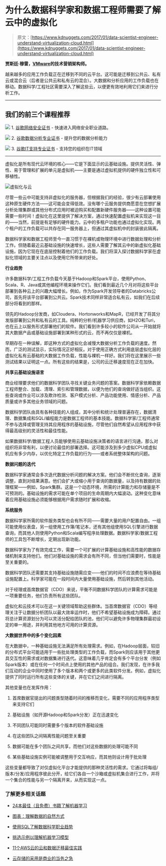 # 为什么数据科学家和数据工程师需要了解云中的虚拟化

> 原文：[https://www.kdnuggets.com/2017/01/data-scientist-engineer-understand-virtualization-cloud.html](https://www.kdnuggets.com/2017/01/data-scientist-engineer-understand-virtualization-cloud.html)

**贾斯廷·穆雷，[VMware](http://www.vmware.com/)的技术营销架构师。**

越来越多的应用工作负载正在迁移到不同的云平台。这可能是迁移到公共云、私有云或混合云（后者是公共云和私有云的混合）。大数据和分析应用的工作负载也在移动。数据科学/工程社区需要深入了解这些云，以便更有效地利用它们来进行分析工作。

* * *

## 我们的前三个课程推荐

![](../Images/0244c01ba9267c002ef39d4907e0b8fb.png) 1\. [谷歌网络安全证书](https://www.kdnuggets.com/google-cybersecurity) - 快速进入网络安全职业道路。

![](../Images/e225c49c3c91745821c8c0368bf04711.png) 2\. [谷歌数据分析专业证书](https://www.kdnuggets.com/google-data-analytics) - 提升您的数据分析能力

![](../Images/0244c01ba9267c002ef39d4907e0b8fb.png) 3\. [谷歌IT支持专业证书](https://www.kdnuggets.com/google-itsupport) - 支持您的组织在IT领域

* * *

虚拟化是所有现代云环境的核心——它是下面显示的云基础设施。提供灵活性、弹性、易于管理和扩展的单元是虚拟机——主要是通过虚拟机提供的硬件独立性和可移植性。

![虚拟化与云](../Images/996cc2e716a5d1edcec6b4a98b46e936.png)

尽管一些云中可能支持非虚拟化的服务器，但根据我们的经验，很少有云部署使用这种原生硬件方法——这可能会变得低效。没有哪个云服务提供商愿意在您想扩展分析处理集群或其他分布式应用时被迫购买和配置新硬件服务器——这种设置可能需要一些时间！虚拟化在这里提供了解决方案，通过快速配置虚拟机来实现这一目的——当然，前提是有足够的硬件能力。云中的多租户功能也通过虚拟化实现。两个租户的工作负载可以共存在同一服务器上，但通过其虚拟机中的封装彼此隔离。

数据科学家和数据工程师至今一直习惯于在裸机或物理环境中进行数据处理和分析工作。但随着最近云基础设施的快速增长，这些人需要了解其云中的新虚拟化基础设施，因为它现在在底层控制着他们的工作负载。我们将深入探讨数据科学家在虚拟化领域的主要关注点以及使用它所带来的好处。

**行业趋势**

许多数据科学/工程工作负载今天基于Hadoop和Spark平台，使用Python、Scala、R、Java或其他编程环境来操作它们。我们看到最近几个月对将这些平台部署到各种云上的兴趣大幅增长。例如，作为Spark开发领导者的Databricks公司，首先将该平台部署到公共云。Spark技术同样非常适合私有云，如我们在后续部分将看到的那样。

领先的Hadoop分发商，如Cloudera、Hortonworks和MapR，已经开发了将其分发版部署到公共和私有云的工具。纯粹的分析/机器学习供应商，如H2O和Turi，也在云上以服务形式部署他们的软件。我们看到许多较小的软件公司从一开始就将其大数据产品或基础设施部署到某种形式的云，而不再仅仅是裸机。

早期存在一种误解，即这种方式的虚拟化会减慢大数据分析工作负载的速度。然而，广泛的测试显示，实际情况正好相反。对于使用正确方式利用底层虚拟化层的虚拟化私有云基础的大数据工作负载，性能与裸机一样好。我们将在这里展示一些测试结果以证明这一点。所有这些的结果是，公司的云迁移速度现在正在加快。

**共享云基础设施语言**

商业经理要求他们的数据科学团队寻找关键业务问题的答案。数据科学家依赖数据工程师整合、加载、清理、索引和管理数据，以便为他们的查询做好适当组织。这些查询或作业可以涉及欺诈检测、客户模式分析、产品功能使用、情感分析、产品质量或许多其他业务领域的问题。

数据科学团队由具有各种技能的人组成，其中分析和统计处理普遍存在，数据清理、数据集成和SQL/编程能力是数据工程师的基本技能。数据科学家/工程师通常不参与选择或管理支持其应用程序的基础设施，尽管他们自然希望从应用程序中获得最高级别的灵活性和最佳性能。

如果数据科学/数据工程人员能够使用云基础设施决策者的语言进行沟通，那么对组织将非常有利，以便讨论最佳的部署选择。这可能涉及到多少虚拟CPU或虚拟机应有多少内存，以优化特定工作负载的行为——或者系统整体架构的问题。

**数据问题的迭代**

数据科学家通常会多次迭代数据分析问题的解决方案。他们会不断优化查询，逐渐调整，直到对结果满意。他们会扩大或缩小用于查询的数据量，以及持有数据的处理框架——例如，Spark集群。这是一个动态环境，所需的计算能力和存储量是不可预测的。基础设施的需求可能在单个项目的生命周期内大幅波动。这种变化意味着应用基础设施必须能够根据用户需求随时扩展和收缩。

**系统服务**

数据科学家所需的软件服务类型也会有所不同——需要大量的用户配置自由。一组可能使用仪表盘，另一组使用工作簿/笔记本，还有其他组使用SQL引擎进行数据查询，而其他人则使用Python和Scala编写程序处理数据。数据科学家/数据工程师的工具包不断增长，定期出现新功能。

数据科学家为了有效完成工作，需要一个可扩展的计算基础设施和高性能的数据存储机制来支持他们。他们对基础设施的需求会有所不同，但当他们需要时，性能是至关重要的。

数据科学团队还需要其支持基础设施随需应变——他们的时间不应浪费在等待基础设施配置上。科学家可能在一段时间内大量使用基础设施，然后转到其他活动。

对于经理或首席数据官（CDO）来说，平衡不同数据科学团队的计算需求可能是一项重要任务，他们负责所有这些团队。

虚拟化和云技术可以在这一关键领域帮助这些群体。当首席数据官（CDO）等经理关注于让数据分析团队以最大效率运作时，他们不希望基础设施成为障碍。通过将总计算资源划分为可以灵活分配给团队的池，他们可以避免许多物理集群最初设定的单一用途，并利用其他地方可用的计算资源。

**大数据世界中的多个变化因素**

在大数据中，一种基础设施无法满足所有处理需求。例如，在Hadoop层面，较旧的分布式平台可能适用于一些批处理类型的工作负载，而Spark则应该用于其他更具交互性的需求或对数据集进行迭代。这意味着几乎肯定会有多个平台分发（例如Spark版本）或在任何一个时间点上使用的其他产品的组合。我们发现，在许多我们互动的企业中同时使用了多个版本和两个或更多的此类软件分发。例如，虚拟化提供了同时运行所有这些变体的关键，并在它们之间进行隔离。

其他变量也在发挥作用：

1.  首席数据官提出的问题类型随着时间的推移而变化，需要不同的应用程序类型来支持它们

1.  基础设施（如开源Hadoop和Spark分发）正在迅速变化

1.  不同团队可能同时需要多个版本的软件基础设施

1.  在这些团队之间隔离性能问题至关重要

1.  数据可能在多个团队之间共享，而他们对这些数据的处理可能不同

1.  某些基础设施实例可能被调整用于交互响应，而其他则设计用于批处理

这些变量都导致了对仅虚拟化平台才能提供的那种灵活性的需求。它通过将每组/版本/分发/应用程序彼此分开，给它们各自一个沙箱或虚拟机集合进行工作，并将一个集合的性能与另一个隔离开来，从而实现这一点。

### 了解更多相关话题

+   [24本最佳（且免费）书籍了解机器学习](https://www.kdnuggets.com/2020/03/24-best-free-books-understand-machine-learning.html)

+   [图表：理解数据的自然方式](https://www.kdnuggets.com/2022/10/manning-graphs-natural-way-understand-data.html)

+   [使用SQL了解数据科学职业趋势](https://www.kdnuggets.com/using-sql-to-understand-data-science-career-trends)

+   [挑选示例以理解机器学习模型](https://www.kdnuggets.com/2022/11/picking-examples-understand-machine-learning-model.html)

+   [11个AWS云的云和数据迁移最佳实践](https://www.kdnuggets.com/2023/04/11-best-practices-cloud-data-migration-aws-cloud.html)

+   [云存储的采用是商业的当务之急](https://www.kdnuggets.com/2022/02/cloud-storage-adoption-need-hour-business.html)
